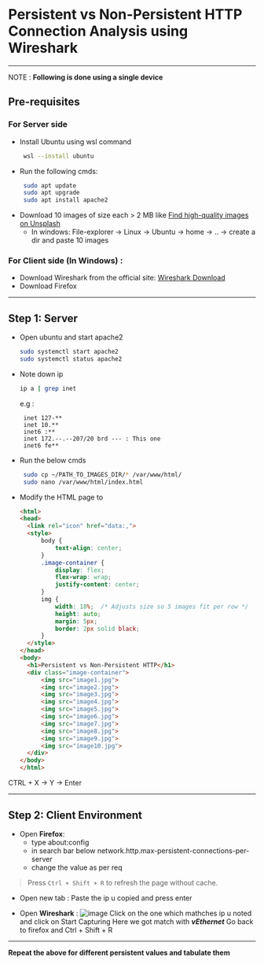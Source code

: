 # **Persistent vs Non-Persistent HTTP Connection Analysis using Wireshark**


---
NOTE : **Following is done using a single device**
## **Pre-requisites**
### **For Server side**
  - Install Ubuntu using wsl command
      ```bash
       wsl --install ubuntu
      ```
  - Run the following cmds:
      ```bash
       sudo apt update
       sudo apt upgrade
       sudo apt install apache2
      ```
  - Download 10 images of size each > 2 MB
       like [Find high-quality images on Unsplash](https://unsplash.com)
    - In windows: File-explorer -> Linux -> Ubuntu -> home -> .. -> create a dir and paste 10 images
 ### For Client side (In Windows) :
  - Download Wireshark from the official site: [Wireshark Download](https://www.wireshark.org/download.html)
  - Download Firefox
  ---
  
## **Step 1: Server**
- Open ubuntu and start apache2
  ```bash
  sudo systemctl start apache2
  sudo systemctl status apache2
  ```
- Note down ip
    ```bash
    ip a | grep inet
    ```
  e.g :
  ```op
   inet 127-**
   inet 10.**
   inet6 :**
   inet 172.--.--207/20 brd --- : This one
   inet6 fe**
  ```
- Run the below cmds
  ```bash
   sudo cp ~/PATH_TO_IMAGES_DIR/* /var/www/html/
   sudo nano /var/www/html/index.html
  ```
- Modify the HTML page to
  ```html
  <html>
  <head>
    <link rel="icon" href="data:,">
    <style>
        body {
            text-align: center;
        }
        .image-container {
            display: flex;
            flex-wrap: wrap;
            justify-content: center;
        }
        img {
            width: 18%;  /* Adjusts size so 5 images fit per row */
            height: auto;
            margin: 5px;
            border: 2px solid black;
        }
    </style>
  </head>
  <body>
    <h1>Persistent vs Non-Persistent HTTP</h1>
    <div class="image-container">
        <img src="image1.jpg">
        <img src="image2.jpg">
        <img src="image3.jpg">
        <img src="image4.jpg">
        <img src="image5.jpg">
        <img src="image6.jpg">
        <img src="image7.jpg">
        <img src="image8.jpg">
        <img src="image9.jpg">
        <img src="image10.jpg">
    </div>
  </body>
  </html>
  ```
CTRL + X -> Y -> Enter

---

## **Step 2: Client Environment**
- Open **Firefox**:
    - type  about:config
    - in search bar below
      network.http.max-persistent-connections-per-server
    - change the value as per req
> Press `Ctrl + Shift + R` to refresh the page without cache.

  - Open new tab : Paste the ip u copied and press enter
  
- Open **Wireshark** :
   ![image](https://github.com/user-attachments/assets/d2dd57be-ed05-4f66-92ae-0adbef46255c)
  Click on the one which mathches ip u noted and click on Start Capturing
  Here we got match with ***vEthernet***
  Go back to firefox and Ctrl + Shift + R
  
---

**Repeat the above for different persistent values and tabulate them**
